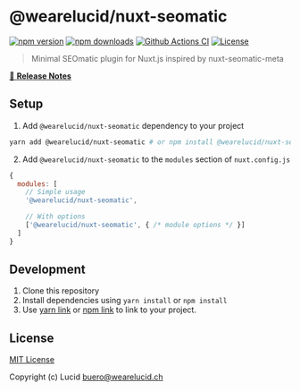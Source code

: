 # @wearelucid/nuxt-seomatic

[![npm version][npm-version-src]][npm-version-href]
[![npm downloads][npm-downloads-src]][npm-downloads-href]
[![Github Actions CI][github-actions-ci-src]][github-actions-ci-href]
[![License][license-src]][license-href]

> Minimal SEOmatic plugin for Nuxt.js inspired by nuxt-seomatic-meta

[📖 **Release Notes**](./CHANGELOG.md)

## Setup

1. Add `@wearelucid/nuxt-seomatic` dependency to your project

```bash
yarn add @wearelucid/nuxt-seomatic # or npm install @wearelucid/nuxt-seomatic
```

2. Add `@wearelucid/nuxt-seomatic` to the `modules` section of `nuxt.config.js`

```js
{
  modules: [
    // Simple usage
    '@wearelucid/nuxt-seomatic',

    // With options
    ['@wearelucid/nuxt-seomatic', { /* module options */ }]
  ]
}
```

## Development

1. Clone this repository
2. Install dependencies using `yarn install` or `npm install`
3. Use [yarn link](https://yarnpkg.com/lang/en/docs/cli/link/) or [npm link](https://docs.npmjs.com/cli/link)
to link to your project.

## License

[MIT License](./LICENSE)

Copyright (c) Lucid <buero@wearelucid.ch>

<!-- Badges -->
[npm-version-src]: https://img.shields.io/npm/v/@wearelucid/nuxt-seomatic/latest.svg
[npm-version-href]: https://npmjs.com/package/@wearelucid/nuxt-seomatic

[npm-downloads-src]: https://img.shields.io/npm/dt/@wearelucid/nuxt-seomatic.svg
[npm-downloads-href]: https://npmjs.com/package/@wearelucid/nuxt-seomatic

[github-actions-ci-src]: https://github.com/wearelucid/nuxt-seomatic/workflows/ci/badge.svg
[github-actions-ci-href]: https://github.com/wearelucid/nuxt-seomatic/actions?query=workflow%3Aci

[license-src]: https://img.shields.io/npm/l/@wearelucid/nuxt-seomatic.svg
[license-href]: https://npmjs.com/package/@wearelucid/nuxt-seomatic
